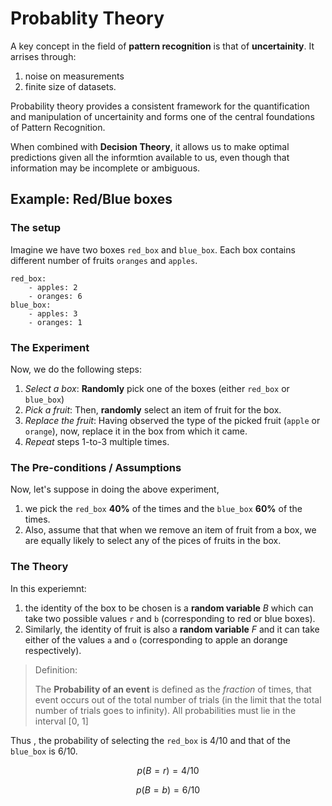 # Probablity Theory

A key concept in the field of **pattern recognition** is that of **uncertainity**.
It arrises through:

1. noise on measurements
2. finite size of datasets.

Probability theory provides a consistent framework for the quantification 
and manipulation of uncertainity and forms one of the central foundations
of Pattern Recognition.

When combined with **Decision Theory**, it allows us to make optimal predictions
given all the informtion available to us, even though that information may be incomplete or ambiguous.

## Example: Red/Blue boxes

### The setup

Imagine we have two boxes `red_box` and `blue_box`. 
Each box contains different number of fruits `oranges` and `apples`.
```
red_box:
    - apples: 2
    - oranges: 6
blue_box:
    - apples: 3
    - oranges: 1
```

### The Experiment

Now, we do the following steps:

1. _Select a box_: **Randomly** pick one of the boxes (either `red_box` or `blue_box`)
2. _Pick a fruit_: Then, **randomly** select an item of fruit for the box.
3. _Replace the fruit_: Having observed the type of the picked fruit (`apple` or `orange`),
now, replace it in the box from which it came.
4. _Repeat_ steps 1-to-3 multiple times.

### The Pre-conditions / Assumptions

Now, let's suppose in doing the above experiment, 

1. we pick the `red_box` **40%** of the times and the `blue_box` **60%** of the times. 
2. Also, assume that that when we remove an item of fruit
from a box, we are equally likely to select any of the pices of fruits in the box.

### The Theory

In this experiemnt:

1. the identity of the box to be chosen is a **random variable** $B$ which can take 
two possible values `r` and `b` (corresponding to red or blue boxes).
2. Similarly, the identity of fruit is also a **random variable** $F$ and it can
take either of the values `a` and `o` (corresponding to apple an dorange respectively).

> Definition:
>
> The **Probability of an event** is defined as the _fraction_ of times, that event occurs
> out of the total number of trials (in the limit that the total number of trials goes to
> infinity). All probabilities must lie in the interval [0, 1]

Thus , the probability of selecting the `red_box` is $4/10$ and that of the `blue_box` is
$6/10$.

$$
p(B=r) = 4/10
$$

$$
p(B=b) = 6/10
$$

